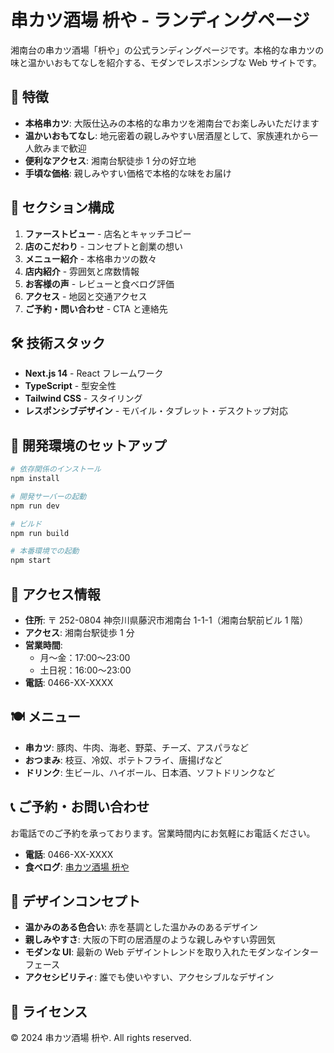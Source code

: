 # 串カツ酒場 枡や - ランディングページ

湘南台の串カツ酒場「枡や」の公式ランディングページです。本格的な串カツの味と温かいおもてなしを紹介する、モダンでレスポンシブな Web サイトです。

## 🍢 特徴

- **本格串カツ**: 大阪仕込みの本格的な串カツを湘南台でお楽しみいただけます
- **温かいおもてなし**: 地元密着の親しみやすい居酒屋として、家族連れから一人飲みまで歓迎
- **便利なアクセス**: 湘南台駅徒歩 1 分の好立地
- **手頃な価格**: 親しみやすい価格で本格的な味をお届け

## 📱 セクション構成

1. **ファーストビュー** - 店名とキャッチコピー
2. **店のこだわり** - コンセプトと創業の想い
3. **メニュー紹介** - 本格串カツの数々
4. **店内紹介** - 雰囲気と席数情報
5. **お客様の声** - レビューと食べログ評価
6. **アクセス** - 地図と交通アクセス
7. **ご予約・問い合わせ** - CTA と連絡先

## 🛠️ 技術スタック

- **Next.js 14** - React フレームワーク
- **TypeScript** - 型安全性
- **Tailwind CSS** - スタイリング
- **レスポンシブデザイン** - モバイル・タブレット・デスクトップ対応

## 🚀 開発環境のセットアップ

```bash
# 依存関係のインストール
npm install

# 開発サーバーの起動
npm run dev

# ビルド
npm run build

# 本番環境での起動
npm start
```

## 📍 アクセス情報

- **住所**: 〒 252-0804 神奈川県藤沢市湘南台 1-1-1（湘南台駅前ビル 1 階）
- **アクセス**: 湘南台駅徒歩 1 分
- **営業時間**:
  - 月〜金：17:00〜23:00
  - 土日祝：16:00〜23:00
- **電話**: 0466-XX-XXXX

## 🍽️ メニュー

- **串カツ**: 豚肉、牛肉、海老、野菜、チーズ、アスパラなど
- **おつまみ**: 枝豆、冷奴、ポテトフライ、唐揚げなど
- **ドリンク**: 生ビール、ハイボール、日本酒、ソフトドリンクなど

## 📞 ご予約・お問い合わせ

お電話でのご予約を承っております。営業時間内にお気軽にお電話ください。

- **電話**: 0466-XX-XXXX
- **食べログ**: [串カツ酒場 枡や](https://tabelog.com/kanagawa/A1404/A140405/14033139/)

## 🎨 デザインコンセプト

- **温かみのある色合い**: 赤を基調とした温かみのあるデザイン
- **親しみやすさ**: 大阪の下町の居酒屋のような親しみやすい雰囲気
- **モダンな UI**: 最新の Web デザイントレンドを取り入れたモダンなインターフェース
- **アクセシビリティ**: 誰でも使いやすい、アクセシブルなデザイン

## 📄 ライセンス

© 2024 串カツ酒場 枡や. All rights reserved.
